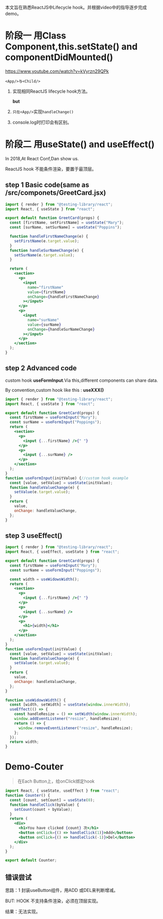 本文旨在熟悉ReactJS中Lifecycle hook。并根据video中的指导逐步完成demo。

# 阶段一 用Class Component,this.setState() and componentDidMounted()

https://www.youtube.com/watch?v=kVyrzn29QPk



`<App/>与<Child/>`

1. 实现相同ReactJS lifecycle hook方法。

   **but**

1. `只在<App/>`实现`handleChange()`
2. console.log时打印会有区别。



# 阶段二 用useState() and useEffect()

In 2018,At React Conf,Dan show us.

ReactJS hook 不能条件渲染，要置于最顶层。

## step 1 Basic code(same as /src/componets/GreetCard.jsx)

~~~jsx
import { render } from "@testing-library/react";
import React, { useState } from "react";

export default function GreetCard(props) {
  const [firstName, setFirstName] = useState("Mary");
  const [surName, setSurName] = useState("Poppins");

  function handleFirstNameChange(e) {
    setFirstName(e.target.value);
  }
  function handleSurNameChange(e) {
    setSurName(e.target.value);
  }

  return (
    <section>
      <p>
        <input
          name="firstName"
          value={firstName}
          onChange={handleFirstNameChange}
        ></input>
      </p>
      <p>
        <input
          name="surName"
          value={surName}
          onChange={handleSurNameChange}
        ></input>
      </p>
    </section>
  );
}

~~~



## step 2 Advanced code

custom hook **useFormInput**.Via this,different components can share data.

By convention,custom hook like this : **useXXX()** 

~~~jsx
import { render } from "@testing-library/react";
import React, { useState } from "react";

export default function GreetCard(props) {
  const firstName = useFormInput("Mary");
  const surName = useFormInput("Poppings");
  return (
    <section>
      <p>
        <input {...firstName} />{" "}
      </p>
      <p>
        <input {...surName} />
      </p>
    </section>
  );
}
function useFormInput(initValue) {//custom hook example
  const [value, setValue] = useState(initValue);
  function handleValueChange(e) {
    setValue(e.target.value);
  }
  return {
    value,
    onChange: handleValueChange,
  };
}

~~~

## step 3 useEffect()

~~~jsx
import { render } from "@testing-library/react";
import React, { useEffect, useState } from "react";

export default function GreetCard(props) {
  const firstName = useFormInput("Mary");
  const surName = useFormInput("Poppings");

  const width = useWidowsWidth();
  return (
    <section>
      <p>
        <input {...firstName} />{" "}
      </p>
      <p>
        <input {...surName} />
      </p>
      <p>
        <h1>{width}</h1>
      </p>
    </section>
  );
}
function useFormInput(initValue) {
  const [value, setValue] = useState(initValue);
  function handleValueChange(e) {
    setValue(e.target.value);
  }
  return {
    value,
    onChange: handleValueChange,
  };
}

function useWidowsWidth() {
  const [width, setWidth] = useState(window.innerWidth);
  useEffect(() => {
    const handleResize = () => setWidth(window.innerWidth);
    window.addEventListener("resize", handleResize);
    return () => {
      window.removeEventListener("resize", handleResize);
    };
  });
  return width;
}

~~~



# Demo-Couter

> 在Each Button上，给onClick绑定hook

~~~jsx
import React, { useState, useEffect } from "react";
function Counter() {
  const [count, setCount] = useState(0);
  function handleClick(byValue) {
    setCount(count + byValue);
  }
  return (
    <div>
      <h1>You have clicked {count} 次</h1>
      <button onClick={() => handleClick(1)}>Add</button>
      <button onClick={() => handleClick(-1)}>Del</button>
    </div>
  );
}

export default Counter;
~~~



## 错误尝试

思路：1 封装useButton组件，用ADD 或DEL来判断增减。

BUT: HOOK 不支持条件渲染，必须在顶层实现。

结果：无法实现。



